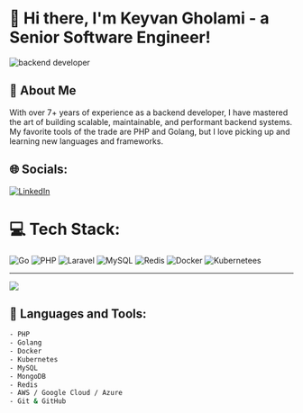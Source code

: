 # 👋 Hi there, I'm Keyvan Gholami - a Senior Software Engineer! 

![backend developer](https://user-images.githubusercontent.com/62153993/89348962-8e034380-d67e-11ea-8d9a-6fe84e553979.gif)

## 🧐 About Me
With over 7+ years of experience as a backend developer, I have mastered the art of building scalable, maintainable, and performant backend systems. My favorite tools of the trade are PHP and Golang, but I love picking up and learning new languages and frameworks.

## 🌐 Socials:
[![LinkedIn](https://img.shields.io/badge/LinkedIn-%230077B5.svg?logo=linkedin&logoColor=white)]([https://linkedin.com/in/mezz-ir](https://www.linkedin.com/in/keyvan-gholami/)) 

# 💻 Tech Stack:
![Go](https://img.shields.io/badge/go-%2300ADD8.svg?style=for-the-badge&logo=go&logoColor=white) ![PHP](https://img.shields.io/badge/php-%23777BB4.svg?style=for-the-badge&logo=php&logoColor=white) ![Laravel](https://img.shields.io/badge/laravel-%23FF2D20.svg?style=for-the-badge&logo=laravel&logoColor=white)   ![MySQL](https://img.shields.io/badge/mysql-%2300f.svg?style=for-the-badge&logo=mysql&logoColor=white) ![Redis](https://img.shields.io/badge/redis-%23DD0031.svg?style=for-the-badge&logo=redis&logoColor=white) ![Docker](https://img.shields.io/badge/docker-%230db7ed.svg?style=for-the-badge&logo=docker&logoColor=white) ![Kubernetees](https://img.shields.io/badge/kubernetees-%230db7ed.svg?style=for-the-badge&logo=docker&logoColor=white) 

---
[![](https://visitcount.itsvg.in/api?id=mezz-ir&icon=0&color=1)](https://visitcount.itsvg.in)

## 🔨 Languages and Tools:

```bash
- PHP
- Golang
- Docker
- Kubernetes
- MySQL
- MongoDB
- Redis
- AWS / Google Cloud / Azure
- Git & GitHub
